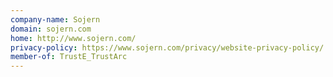 ```yaml
---
company-name: Sojern
domain: sojern.com
home: http://www.sojern.com/
privacy-policy: https://www.sojern.com/privacy/website-privacy-policy/
member-of: TrustE_TrustArc
---
```




